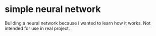 # simple neural network
Building a neural network because i wanted to learn how it works.
Not intended for use in real project.
